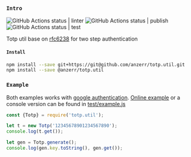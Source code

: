 
### `Intro`
![GitHub Actions status | linter](https://github.com/anzerr/totp.util/workflows/linter/badge.svg)
![GitHub Actions status | publish](https://github.com/anzerr/totp.util/workflows/publish/badge.svg)
![GitHub Actions status | test](https://github.com/anzerr/totp.util/workflows/test/badge.svg)

Totp util base on [rfc6238](https://tools.ietf.org/html/rfc6238) for two step authentication

#### `Install`
``` bash
npm install --save git+https://git@github.com/anzerr/totp.util.git
npm install --save @anzerr/totp.util
```

### `Example`
Both examples works with [google authentication](https://play.google.com/store/apps/details?id=com.google.android.apps.authenticator2). [Online example](https://anzerr.github.io/demo/#totp) or a console version can be found in [test/example.js](https://github.com/anzerr/totp.util/blob/master/test/example.js)
``` javascript
const {Totp} = require('totp.util');

let t = new Totp('12345678901234567890');
console.log(t.get());

let gen = Totp.generate();
console.log(gen.key.toString(), gen.get());
```